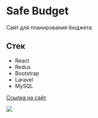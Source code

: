 # Safe Budget
Сайт для планирования бюджета
## Стек
- React
- Redux
- Bootstrap
- Laravel
- MySQL

[Ссылка на сайт](http://safebudget.herokuapp.com)

<img src="https://i.postimg.cc/L8Lr9F21/Safe-Budget.png">
